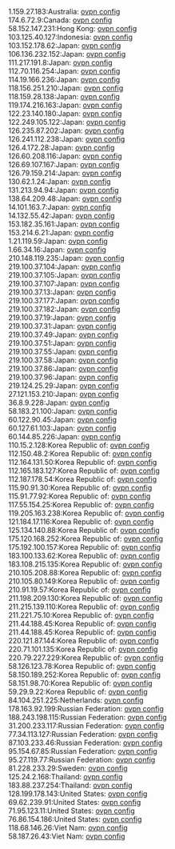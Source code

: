 1.159.27.183:Australia: [ovpn config](vpn/1_159_27_183.ovpn)  
174.6.72.9:Canada: [ovpn config](vpn/174_6_72_9.ovpn)  
58.152.147.231:Hong Kong: [ovpn config](vpn/58_152_147_231.ovpn)  
103.125.40.127:Indonesia: [ovpn config](vpn/103_125_40_127.ovpn)  
103.152.178.62:Japan: [ovpn config](vpn/103_152_178_62.ovpn)  
106.136.232.152:Japan: [ovpn config](vpn/106_136_232_152.ovpn)  
111.217.191.8:Japan: [ovpn config](vpn/111_217_191_8.ovpn)  
112.70.116.254:Japan: [ovpn config](vpn/112_70_116_254.ovpn)  
114.19.166.236:Japan: [ovpn config](vpn/114_19_166_236.ovpn)  
118.156.251.210:Japan: [ovpn config](vpn/118_156_251_210.ovpn)  
118.159.28.138:Japan: [ovpn config](vpn/118_159_28_138.ovpn)  
119.174.216.163:Japan: [ovpn config](vpn/119_174_216_163.ovpn)  
122.23.140.180:Japan: [ovpn config](vpn/122_23_140_180.ovpn)  
122.249.105.122:Japan: [ovpn config](vpn/122_249_105_122.ovpn)  
126.235.87.202:Japan: [ovpn config](vpn/126_235_87_202.ovpn)  
126.241.112.238:Japan: [ovpn config](vpn/126_241_112_238.ovpn)  
126.4.172.28:Japan: [ovpn config](vpn/126_4_172_28.ovpn)  
126.60.208.116:Japan: [ovpn config](vpn/126_60_208_116.ovpn)  
126.69.107.167:Japan: [ovpn config](vpn/126_69_107_167.ovpn)  
126.79.159.214:Japan: [ovpn config](vpn/126_79_159_214.ovpn)  
130.62.1.24:Japan: [ovpn config](vpn/130_62_1_24.ovpn)  
131.213.94.94:Japan: [ovpn config](vpn/131_213_94_94.ovpn)  
138.64.209.48:Japan: [ovpn config](vpn/138_64_209_48.ovpn)  
14.101.163.7:Japan: [ovpn config](vpn/14_101_163_7.ovpn)  
14.132.55.42:Japan: [ovpn config](vpn/14_132_55_42.ovpn)  
153.182.35.161:Japan: [ovpn config](vpn/153_182_35_161.ovpn)  
153.214.6.21:Japan: [ovpn config](vpn/153_214_6_21.ovpn)  
1.21.119.59:Japan: [ovpn config](vpn/1_21_119_59.ovpn)  
1.66.34.16:Japan: [ovpn config](vpn/1_66_34_16.ovpn)  
210.148.119.235:Japan: [ovpn config](vpn/210_148_119_235.ovpn)  
219.100.37.104:Japan: [ovpn config](vpn/219_100_37_104.ovpn)  
219.100.37.105:Japan: [ovpn config](vpn/219_100_37_105.ovpn)  
219.100.37.107:Japan: [ovpn config](vpn/219_100_37_107.ovpn)  
219.100.37.13:Japan: [ovpn config](vpn/219_100_37_13.ovpn)  
219.100.37.177:Japan: [ovpn config](vpn/219_100_37_177.ovpn)  
219.100.37.182:Japan: [ovpn config](vpn/219_100_37_182.ovpn)  
219.100.37.19:Japan: [ovpn config](vpn/219_100_37_19.ovpn)  
219.100.37.31:Japan: [ovpn config](vpn/219_100_37_31.ovpn)  
219.100.37.49:Japan: [ovpn config](vpn/219_100_37_49.ovpn)  
219.100.37.51:Japan: [ovpn config](vpn/219_100_37_51.ovpn)  
219.100.37.55:Japan: [ovpn config](vpn/219_100_37_55.ovpn)  
219.100.37.58:Japan: [ovpn config](vpn/219_100_37_58.ovpn)  
219.100.37.86:Japan: [ovpn config](vpn/219_100_37_86.ovpn)  
219.100.37.96:Japan: [ovpn config](vpn/219_100_37_96.ovpn)  
219.124.25.29:Japan: [ovpn config](vpn/219_124_25_29.ovpn)  
27.121.153.210:Japan: [ovpn config](vpn/27_121_153_210.ovpn)  
36.8.9.228:Japan: [ovpn config](vpn/36_8_9_228.ovpn)  
58.183.21.100:Japan: [ovpn config](vpn/58_183_21_100.ovpn)  
60.122.90.45:Japan: [ovpn config](vpn/60_122_90_45.ovpn)  
60.127.61.103:Japan: [ovpn config](vpn/60_127_61_103.ovpn)  
60.144.85.226:Japan: [ovpn config](vpn/60_144_85_226.ovpn)  
110.15.2.128:Korea Republic of: [ovpn config](vpn/110_15_2_128.ovpn)  
112.150.48.2:Korea Republic of: [ovpn config](vpn/112_150_48_2.ovpn)  
112.164.131.50:Korea Republic of: [ovpn config](vpn/112_164_131_50.ovpn)  
112.165.183.127:Korea Republic of: [ovpn config](vpn/112_165_183_127.ovpn)  
112.187.178.54:Korea Republic of: [ovpn config](vpn/112_187_178_54.ovpn)  
115.90.91.30:Korea Republic of: [ovpn config](vpn/115_90_91_30.ovpn)  
115.91.77.92:Korea Republic of: [ovpn config](vpn/115_91_77_92.ovpn)  
117.55.154.25:Korea Republic of: [ovpn config](vpn/117_55_154_25.ovpn)  
119.205.163.238:Korea Republic of: [ovpn config](vpn/119_205_163_238.ovpn)  
121.184.17.116:Korea Republic of: [ovpn config](vpn/121_184_17_116.ovpn)  
125.134.140.88:Korea Republic of: [ovpn config](vpn/125_134_140_88.ovpn)  
175.120.168.252:Korea Republic of: [ovpn config](vpn/175_120_168_252.ovpn)  
175.192.100.157:Korea Republic of: [ovpn config](vpn/175_192_100_157.ovpn)  
183.100.133.62:Korea Republic of: [ovpn config](vpn/183_100_133_62.ovpn)  
183.108.215.135:Korea Republic of: [ovpn config](vpn/183_108_215_135.ovpn)  
210.105.208.88:Korea Republic of: [ovpn config](vpn/210_105_208_88.ovpn)  
210.105.80.149:Korea Republic of: [ovpn config](vpn/210_105_80_149.ovpn)  
210.91.19.57:Korea Republic of: [ovpn config](vpn/210_91_19_57.ovpn)  
211.198.209.130:Korea Republic of: [ovpn config](vpn/211_198_209_130.ovpn)  
211.215.139.110:Korea Republic of: [ovpn config](vpn/211_215_139_110.ovpn)  
211.221.75.10:Korea Republic of: [ovpn config](vpn/211_221_75_10.ovpn)  
211.44.188.45:Korea Republic of: [ovpn config](vpn/211_44_188_45.ovpn)  
211.44.188.45:Korea Republic of: [ovpn config](vpn/211_44_188_45.ovpn)  
220.121.87.144:Korea Republic of: [ovpn config](vpn/220_121_87_144.ovpn)  
220.71.101.135:Korea Republic of: [ovpn config](vpn/220_71_101_135.ovpn)  
220.79.227.229:Korea Republic of: [ovpn config](vpn/220_79_227_229.ovpn)  
58.126.123.78:Korea Republic of: [ovpn config](vpn/58_126_123_78.ovpn)  
58.150.189.252:Korea Republic of: [ovpn config](vpn/58_150_189_252.ovpn)  
58.151.98.70:Korea Republic of: [ovpn config](vpn/58_151_98_70.ovpn)  
59.29.9.22:Korea Republic of: [ovpn config](vpn/59_29_9_22.ovpn)  
84.104.251.225:Netherlands: [ovpn config](vpn/84_104_251_225.ovpn)  
178.163.92.199:Russian Federation: [ovpn config](vpn/178_163_92_199.ovpn)  
188.243.198.115:Russian Federation: [ovpn config](vpn/188_243_198_115.ovpn)  
31.200.233.117:Russian Federation: [ovpn config](vpn/31_200_233_117.ovpn)  
77.34.113.127:Russian Federation: [ovpn config](vpn/77_34_113_127.ovpn)  
87.103.233.46:Russian Federation: [ovpn config](vpn/87_103_233_46.ovpn)  
95.154.67.85:Russian Federation: [ovpn config](vpn/95_154_67_85.ovpn)  
95.27.119.77:Russian Federation: [ovpn config](vpn/95_27_119_77.ovpn)  
81.228.233.29:Sweden: [ovpn config](vpn/81_228_233_29.ovpn)  
125.24.2.168:Thailand: [ovpn config](vpn/125_24_2_168.ovpn)  
183.88.237.254:Thailand: [ovpn config](vpn/183_88_237_254.ovpn)  
128.199.178.143:United States: [ovpn config](vpn/128_199_178_143.ovpn)  
69.62.239.91:United States: [ovpn config](vpn/69_62_239_91.ovpn)  
71.95.123.11:United States: [ovpn config](vpn/71_95_123_11.ovpn)  
76.86.154.186:United States: [ovpn config](vpn/76_86_154_186.ovpn)  
118.68.146.26:Viet Nam: [ovpn config](vpn/118_68_146_26.ovpn)  
58.187.26.43:Viet Nam: [ovpn config](vpn/58_187_26_43.ovpn)  
